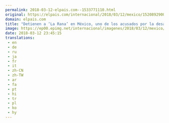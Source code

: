 ```yaml
---
permalink: 2018-03-12-elpais.com--1533771110.html
original: https://elpais.com/internacional/2018/03/12/mexico/1520892900_605140.html#?ref=rss&format=simple&link=link
domain: elpais.com
title: "Detienen a ‘La Rana’ en México, uno de los acusados por la desaparición de los 43 estudiantes de Ayotzinapa"
image: https://ep00.epimg.net/internacional/imagenes/2018/03/12/mexico/1520892900_605140_1520893518_rrss_normal.jpg
date: 2018-03-12 23:45:15
translations: 
 - en
 - de
 - ru
 - ja
 - fr
 - it
 - zh-CN
 - zh-TW
 - ar
 - fa
 - pt
 - hi
 - tr
 - pl
 - ko
 - hy
---
```


